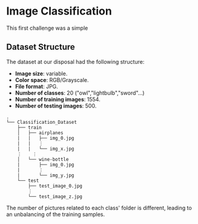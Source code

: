 # Image Classification 

This first challenge was a simple 

## Dataset Structure

The dataset at our disposal had the following structure:

* __Image size__: variable.
* __Color space__: RGB/Grayscale.
* __File format__: JPG.
* __Number of classes__: 20 ("owl","lightbulb","sword"...)
* __Number of training images__: 1554.
* __Number of testing images__: 500.

```
.
└── Classification_Dataset
    ├── train
    │   ├── airplanes
    |   |   ├── img_0.jpg
    |   |   ⋮
    |   |   └── img_x.jpg
    ⋮    ⋮
    │   └── wine-bottle
    |       ├── img_0.jpg
    |       ⋮
    |       └── img_y.jpg
    └── test
        ├── test_image_0.jpg
        ⋮
        └── test_image_z.jpg
```

The number of pictures related to each class' folder is different, leading to an unbalancing of the training samples.
